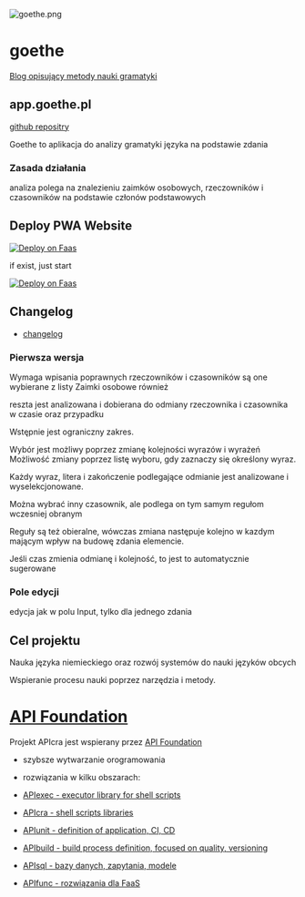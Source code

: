 ![goethe.png](https://logo.goethe.pl/2/default.png)

# goethe
[Blog opisujący metody nauki gramatyki](www.goethe.pl) 

## app.goethe.pl

[github repositry](https://github.com/goethe-pl/app)

Goethe to aplikacja do analizy gramatyki języka na podstawie zdania

### Zasada działania

analiza polega na znalezieniu zaimków osobowych, rzeczowników i czasowników na podstawie członów podstawowych

## Deploy PWA Website

<a href="http://app.faas.ovh/?clone=https://github.com/goethe-pl/app&install&start">
  <img src="https://button.faas.ovh/deploy.on.faas.png" alt="Deploy on Faas">
</a>


if exist, just start

<a href="http://app.faas.ovh/?start">
  <img src="https://button.faas.ovh/deploy.on.faas.png" alt="Deploy on Faas">
</a>

## Changelog
+ [changelog](changelog.md)



### Pierwsza wersja

Wymaga wpisania poprawnych rzeczowników i czasowników
są one wybierane z listy
Zaimki osobowe również

reszta jest analizowana i dobierana do odmiany rzeczownika i czasownika w czasie oraz przypadku


Wstępnie jest ograniczny zakres.

Wybór jest możliwy poprzez zmianę kolejności wyrazów i wyrażeń
Możliwość zmiany poprzez listę wyboru, gdy zaznaczy się określony wyraz.

Każdy wyraz, litera i zakończenie podlegające odmianie jest analizowane i wyselekcjonowane.

Można wybrać inny czasownik, ale podlega on tym samym regułom wczesniej obranym


Reguły są też obieralne, wówczas zmiana następuje kolejno w kazdym mającym wpływ na budowę zdania elemencie.

Jeśli czas zmienia odmianę i kolejność, to jest to automatycznie sugerowane


### Pole edycji

edycja jak w polu Input, tylko dla jednego zdania 
  


## Cel projektu

Nauka języka niemieckiego oraz rozwój systemów do nauki języków obcych

Wspieranie procesu nauki poprzez narzędzia i metody.

# [API Foundation](https://www.apifoundation.com)

Projekt APIcra jest wspierany przez [API Foundation](https://www.apifoundation.com)
+ szybsze wytwarzanie orogramowania
+ rozwiązania w kilku obszarach:

+ [APIexec - executor library for shell scripts](https://www.apiexec.com)
+ [APIcra - shell scripts libraries](https://www.apicra.com)
+ [APIunit - definition of application, CI, CD](https://www.apiunit.com)
+ [APIbuild - build process definition, focused on quality, versioning](https://www.jloads.com)
+ [APIsql - bazy danych, zapytania, modele](https://www.apisql.com)
+ [APIfunc - rozwiązania dla FaaS](https://www.apifunc.com)
